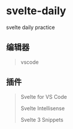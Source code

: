 # svelte-daily
svelte daily practice

## 编辑器
> vscode
## 插件
> Svelte for VS Code 
> 
> Svelte Intellisense
>
> Svelte 3 Snippets
